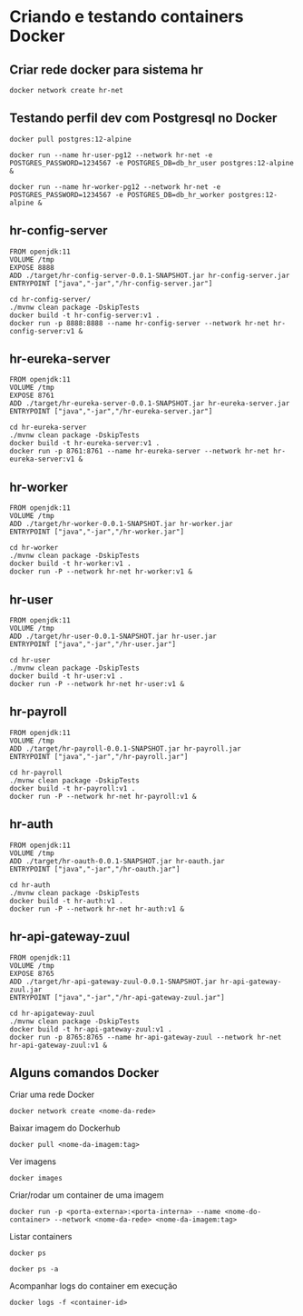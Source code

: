 # Criando e testando containers Docker

## Criar rede docker para sistema hr
```
docker network create hr-net
```

## Testando perfil dev com Postgresql no Docker
```
docker pull postgres:12-alpine

docker run --name hr-user-pg12 --network hr-net -e POSTGRES_PASSWORD=1234567 -e POSTGRES_DB=db_hr_user postgres:12-alpine &

docker run --name hr-worker-pg12 --network hr-net -e POSTGRES_PASSWORD=1234567 -e POSTGRES_DB=db_hr_worker postgres:12-alpine &
```

## hr-config-server
```
FROM openjdk:11
VOLUME /tmp
EXPOSE 8888
ADD ./target/hr-config-server-0.0.1-SNAPSHOT.jar hr-config-server.jar
ENTRYPOINT ["java","-jar","/hr-config-server.jar"]
``` 
```
cd hr-config-server/ 
./mvnw clean package -DskipTests
docker build -t hr-config-server:v1 .
docker run -p 8888:8888 --name hr-config-server --network hr-net hr-config-server:v1 &
```

## hr-eureka-server
```
FROM openjdk:11
VOLUME /tmp
EXPOSE 8761
ADD ./target/hr-eureka-server-0.0.1-SNAPSHOT.jar hr-eureka-server.jar
ENTRYPOINT ["java","-jar","/hr-eureka-server.jar"]
``` 
```
cd hr-eureka-server
./mvnw clean package -DskipTests
docker build -t hr-eureka-server:v1 .
docker run -p 8761:8761 --name hr-eureka-server --network hr-net hr-eureka-server:v1 &
```

## hr-worker
```
FROM openjdk:11
VOLUME /tmp
ADD ./target/hr-worker-0.0.1-SNAPSHOT.jar hr-worker.jar
ENTRYPOINT ["java","-jar","/hr-worker.jar"]
``` 
```
cd hr-worker
./mvnw clean package -DskipTests
docker build -t hr-worker:v1 .
docker run -P --network hr-net hr-worker:v1 &
```

## hr-user
```
FROM openjdk:11
VOLUME /tmp
ADD ./target/hr-user-0.0.1-SNAPSHOT.jar hr-user.jar
ENTRYPOINT ["java","-jar","/hr-user.jar"]
``` 
```
cd hr-user
./mvnw clean package -DskipTests
docker build -t hr-user:v1 .
docker run -P --network hr-net hr-user:v1 &
```

## hr-payroll
```
FROM openjdk:11
VOLUME /tmp
ADD ./target/hr-payroll-0.0.1-SNAPSHOT.jar hr-payroll.jar
ENTRYPOINT ["java","-jar","/hr-payroll.jar"]
``` 
```
cd hr-payroll
./mvnw clean package -DskipTests
docker build -t hr-payroll:v1 .
docker run -P --network hr-net hr-payroll:v1 &
```

## hr-auth
```
FROM openjdk:11
VOLUME /tmp
ADD ./target/hr-oauth-0.0.1-SNAPSHOT.jar hr-oauth.jar
ENTRYPOINT ["java","-jar","/hr-oauth.jar"]
``` 
```
cd hr-auth
./mvnw clean package -DskipTests
docker build -t hr-auth:v1 .
docker run -P --network hr-net hr-auth:v1 &
```

## hr-api-gateway-zuul
```
FROM openjdk:11
VOLUME /tmp
EXPOSE 8765
ADD ./target/hr-api-gateway-zuul-0.0.1-SNAPSHOT.jar hr-api-gateway-zuul.jar
ENTRYPOINT ["java","-jar","/hr-api-gateway-zuul.jar"]
``` 
```
cd hr-apigateway-zuul
./mvnw clean package -DskipTests
docker build -t hr-api-gateway-zuul:v1 .
docker run -p 8765:8765 --name hr-api-gateway-zuul --network hr-net hr-api-gateway-zuul:v1 &
```

## Alguns comandos Docker
Criar uma rede Docker
```
docker network create <nome-da-rede>
```
Baixar imagem do Dockerhub
```
docker pull <nome-da-imagem:tag>
```
Ver imagens
```
docker images
```
Criar/rodar um container de uma imagem
```
docker run -p <porta-externa>:<porta-interna> --name <nome-do-container> --network <nome-da-rede> <nome-da-imagem:tag> 
```
Listar containers
```
docker ps

docker ps -a
```
Acompanhar logs do container em execução
```
docker logs -f <container-id>
```
